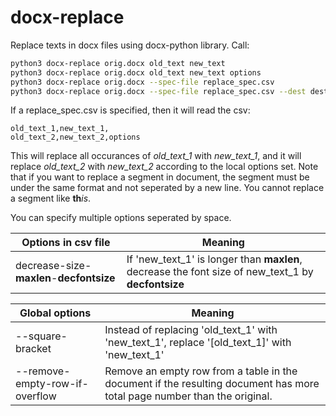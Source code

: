 # docx-replace
Replace texts in docx files using docx-python library. Call:

```bash
python3 docx-replace orig.docx old_text new_text
python3 docx-replace orig.docx old_text new_text options
python3 docx-replace orig.docx --spec-file replace_spec.csv
python3 docx-replace orig.docx --spec-file replace_spec.csv --dest dest.docx
```

If a replace_spec.csv is specified, then it will read the csv:

```csv
old_text_1,new_text_1,
old_text_2,new_text_2,options
```

This will replace all occurances of *old_text_1* with *new_text_1*, and it will
replace *old_text_2* with *new_text_2* according to the local options set.
Note that if you want to replace a segment in document, the segment must be under the same format and not seperated by a new line.
You cannot replace a segment like **th***is*.

You can specify multiple options seperated by space.

| Options in csv file | Meaning |
|---------|---------|
| decrease-size-**maxlen**-**decfontsize** | If 'new_text_1' is longer than **maxlen**, decrease the font size of new_text_1 by **decfontsize** |

| Global options | Meaning |
|---------|---------|
| --square-bracket     | Instead of replacing 'old_text_1' with 'new_text_1', replace '[old_text_1]' with 'new_text_1' |
| --remove-empty-row-if-overflow | Remove an empty row from a table in the document if the resulting document has more total page number than the original. |

